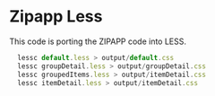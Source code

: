 # Zipapp Less

This code is porting the ZIPAPP code into LESS.

```js
  lessc default.less > output/default.css
  lessc groupDetail.less > output/groupDetail.css
  lessc groupedItems.less > output/itemDetail.css
  lessc itemDetail.less > output/itemDetail.css
```
